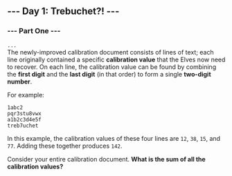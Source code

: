 ## --- Day 1: Trebuchet?! ---
### --- Part One ---
`...`  
The newly-improved calibration document consists of lines of text;
each line originally contained a specific **calibration value** that the Elves
now need to recover. 
On each line, the calibration value can be found by combining the **first digit**
and the **last digit** (in that order) to form a single **two-digit number**.

For example:

```
1abc2
pqr3stu8vwx
a1b2c3d4e5f
treb7uchet
```

In this example, the calibration values of these four lines are
`12`, `38`, `15`, and `77`. Adding these together produces `142`.

Consider your entire calibration document.
**What is the sum of all the calibration values?**

